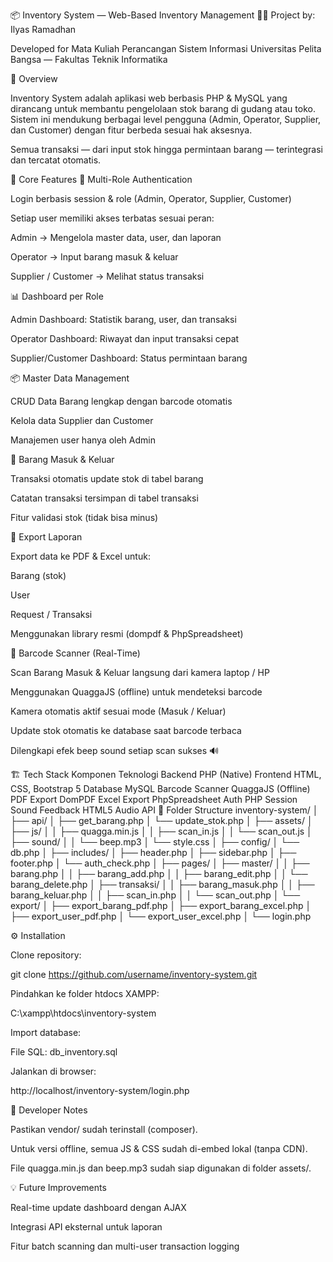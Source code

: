 📦 Inventory System — Web-Based Inventory Management
👨‍💻 Project by: Ilyas Ramadhan

Developed for Mata Kuliah Perancangan Sistem Informasi
Universitas Pelita Bangsa — Fakultas Teknik Informatika

🚀 Overview

Inventory System adalah aplikasi web berbasis PHP & MySQL yang dirancang untuk membantu pengelolaan stok barang di gudang atau toko.
Sistem ini mendukung berbagai level pengguna (Admin, Operator, Supplier, dan Customer) dengan fitur berbeda sesuai hak aksesnya.

Semua transaksi — dari input stok hingga permintaan barang — terintegrasi dan tercatat otomatis.

🧩 Core Features
🔐 Multi-Role Authentication

Login berbasis session & role (Admin, Operator, Supplier, Customer)

Setiap user memiliki akses terbatas sesuai peran:

Admin → Mengelola master data, user, dan laporan

Operator → Input barang masuk & keluar

Supplier / Customer → Melihat status transaksi

📊 Dashboard per Role

Admin Dashboard: Statistik barang, user, dan transaksi

Operator Dashboard: Riwayat dan input transaksi cepat

Supplier/Customer Dashboard: Status permintaan barang

📦 Master Data Management

CRUD Data Barang lengkap dengan barcode otomatis

Kelola data Supplier dan Customer

Manajemen user hanya oleh Admin

🔁 Barang Masuk & Keluar

Transaksi otomatis update stok di tabel barang

Catatan transaksi tersimpan di tabel transaksi

Fitur validasi stok (tidak bisa minus)

🧾 Export Laporan

Export data ke PDF & Excel untuk:

Barang (stok)

User

Request / Transaksi

Menggunakan library resmi (dompdf & PhpSpreadsheet)

📸 Barcode Scanner (Real-Time)

Scan Barang Masuk & Keluar langsung dari kamera laptop / HP

Menggunakan QuaggaJS (offline) untuk mendeteksi barcode

Kamera otomatis aktif sesuai mode (Masuk / Keluar)

Update stok otomatis ke database saat barcode terbaca

Dilengkapi efek beep sound setiap scan sukses 🔊

🏗️ Tech Stack
Komponen	Teknologi
Backend	PHP (Native)
Frontend	HTML, CSS, Bootstrap 5
Database	MySQL
Barcode Scanner	QuaggaJS (Offline)
PDF Export	DomPDF
Excel Export	PhpSpreadsheet
Auth	PHP Session
Sound Feedback	HTML5 Audio API
📁 Folder Structure
inventory-system/
│
├── api/
│   ├── get_barang.php
│   └── update_stok.php
│
├── assets/
│   ├── js/
│   │   ├── quagga.min.js
│   │   ├── scan_in.js
│   │   └── scan_out.js
│   ├── sound/
│   │   └── beep.mp3
│   └── style.css
│
├── config/
│   └── db.php
│
├── includes/
│   ├── header.php
│   ├── sidebar.php
│   ├── footer.php
│   └── auth_check.php
│
├── pages/
│   ├── master/
│   │   ├── barang.php
│   │   ├── barang_add.php
│   │   ├── barang_edit.php
│   │   └── barang_delete.php
│   ├── transaksi/
│   │   ├── barang_masuk.php
│   │   ├── barang_keluar.php
│   │   ├── scan_in.php
│   │   └── scan_out.php
│   └── export/
│       ├── export_barang_pdf.php
│       ├── export_barang_excel.php
│       ├── export_user_pdf.php
│       └── export_user_excel.php
│
└── login.php

⚙️ Installation

Clone repository:

git clone https://github.com/username/inventory-system.git


Pindahkan ke folder htdocs XAMPP:

C:\xampp\htdocs\inventory-system


Import database:

File SQL: db_inventory.sql

Jalankan di browser:

http://localhost/inventory-system/login.php

🧠 Developer Notes

Pastikan vendor/ sudah terinstall (composer).

Untuk versi offline, semua JS & CSS sudah di-embed lokal (tanpa CDN).

File quagga.min.js dan beep.mp3 sudah siap digunakan di folder assets/.

💡 Future Improvements

Real-time update dashboard dengan AJAX

Integrasi API eksternal untuk laporan

Fitur batch scanning dan multi-user transaction logging
